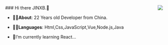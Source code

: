 <img align="right" src="https://github-readme-stats.vercel.app/api?username=jinxb&show_icons=true&icon_color=CE1D2D&text_color=718096&bg_color=ffffff&hide_title=true" />
### Hi there JINXB.👋

- 👨‍🎓<strong>About</strong>: 22 Years old Developer from China.

- 👨‍💻<strong>Languages</strong>: Html,Css,JavaScript,Vue,Node.js,Java

- 🌱I’m currently learning React...
<!--
**jinxb/jinxb** is a ✨ _special_ ✨ repository because its `README.md` (this file) appears on your GitHub profile.

Here are some ideas to get you started:

- 🔭 I’m currently working on ...
- 🌱 I’m currently learning ...
- 👯 I’m looking to collaborate on ...
- 🤔 I’m looking for help with ...
- 💬 Ask me about ...
- 📫 How to reach me: ...
- 😄 Pronouns: ...
- ⚡ Fun fact: ...
-->


